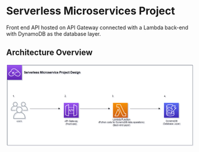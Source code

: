 # Serverless Microservices Project



Front end API hosted on API Gateway connected with a Lambda back-end with DynamoDB as the database layer.



## Architecture Overview

![API Gateway Architecture](API_Gateway_Architecture.png)
